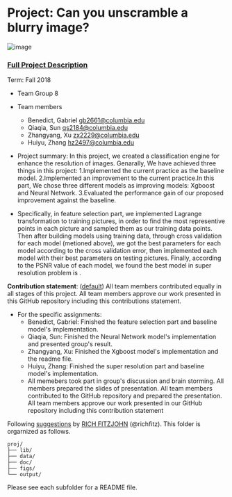 # Project: Can you unscramble a blurry image? 
![image](figs/example.png)

### [Full Project Description](doc/project3_desc.md)

Term: Fall 2018

+ Team Group 8
+ Team members

	+ Benedict, Gabriel gb2661@columbia.edu
	+ Qiaqia, Sun qs2184@columbia.edu
	+ Zhangyang, Xu zx2229@columbia.edu
	+ Huiyu, Zhang hz2497@columbia.edu 

+ Project summary: In this project, we created a classification engine for enhance the resolution of images. Genarally, We have achieved three things in this project: 1.Implemented the current practice as the baseline model. 2.Implemented an improvement to the current practice.In this part, We chose three different models as improving models: Xgboost and Neural Network. 3.Evaluated the performance gain of our proposed improvement against the baseline. 
    
+ Specifically, in feature selection part, we implemented Lagrange transformation to training pictures, in order to find the most     representive points in each picture and sampled them as our training data points. 
Then after building models using training data, through cross validation for each model (metioned above), we got the best parameters for each model according to the cross validation error, then implemented each model with their best parameters on testing pictures.
Finally, according to the PSNR value of each model, we found the best model in super resolution problem is    .
	
**Contribution statement**: ([default](doc/a_note_on_contributions.md)) All team members contributed equally in all stages of this project. All team members approve our work presented in this GitHub repository including this contributions statement. 
+ For the specific assignments:
  + Benedict, Gabriel: Finished the feature selection part and baseline model's implementation.
  + Qiaqia, Sun: Finished the Neural Network model's implementation and presented group's result.
  + Zhangyang, Xu: Finished the Xgboost model's implementation and the readme file.
  + Huiyu, Zhang: Finished the super resolution part and baseline model's implementation.
  + All memebers took part in group's discussion and brain storming. All members prepared the slides of presentation. All team members contributed to the GitHub repository and prepared the presentation. All team members approve our work presented in our GitHub repository including this contribution statement

Following [suggestions](http://nicercode.github.io/blog/2013-04-05-projects/) by [RICH FITZJOHN](http://nicercode.github.io/about/#Team) (@richfitz). This folder is orgarnized as follows.

```
proj/
├── lib/
├── data/
├── doc/
├── figs/
└── output/
```

Please see each subfolder for a README file.
